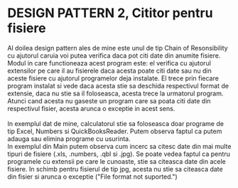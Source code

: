 # DESIGN PATTERN 2, Cititor pentru fisiere

Al doilea design pattern ales de mine este unul de tip Chain of Resonsibility cu ajutorul caruia voi putea verifica daca pot citi date din anumite fisiere. <br/>
Modul in care functioneaza acest program este: el verifica cu ajutorul extensilor pe care il au fisierele daca acesta poate citi date sau nu din aceste fisiere cu ajutorul programelor deja instalate. El trece prin fiecare program instalat si vede daca acesta stie sa deschida respectivul format de extensie, daca nu stie sa il foloseasca, acesta trece la urmatorul program. Atunci cand acesta nu gaseste un program care sa poata citi date din respectivul fisier, acesta arunca o exceptie in acest sens. <br/>
<br/>
In exemplul dat de mine, calculatorul stie sa foloseasca doar programe de tip Excel, Numbers si QuickBooksReader. Putem observa faptul ca putem adauga sau elimina programe cu usurinta. <br/>
In exemplul din Main putem observa cum incerc sa citesc date din mai multe tipuri de fisiere (.xls, .numbers, .qbl si .jpg). Se poate vedea faptul ca pentru programele cu extensii pe care le cunoaste, stie sa citeasca date din acele fisiere. In schimb pentru fisierul de tip jpg, acesta nu stie sa citeasca date din fisier si arunca o exceptie ("File format not suported.")
